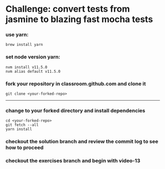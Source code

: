 # Challenge: convert tests from jasmine to blazing fast mocha tests

### use yarn:

```
brew install yarn
```

### set node version yarn:

```
nvm install v11.5.0
nvm alias default v11.5.0
```

### fork your repository in classroom.github.com and clone it

```
git clone <your-forked-repo>
```
---

### change to your forked directory and install dependencies

```
cd <your-forked-repo>
git fetch --all
yarn install
```

### checkout the solution branch and review the commit log to see how to proceed


### checkout the exercises branch and begin with video-13

